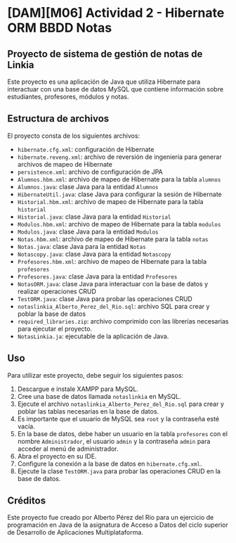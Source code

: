 # [DAM][M06] Actividad 2 - Hibernate ORM BBDD Notas
## Proyecto de sistema de gestión de notas de Linkia

Este proyecto es una aplicación de Java que utiliza Hibernate para interactuar con una base de datos MySQL que contiene información sobre estudiantes, profesores, módulos y notas.

## Estructura de archivos

El proyecto consta de los siguientes archivos:

- `hibernate.cfg.xml`: configuración de Hibernate
- `hibernate.reveng.xml`: archivo de reversión de ingeniería para generar archivos de mapeo de Hibernate
- `persistence.xml`: archivo de configuración de JPA
- `Alumnos.hbm.xml`: archivo de mapeo de Hibernate para la tabla `alumnos`
- `Alumnos.java`: clase Java para la entidad `Alumnos`
- `HibernateUtil.java`: clase Java para configurar la sesión de Hibernate
- `Historial.hbm.xml`: archivo de mapeo de Hibernate para la tabla `historial`
- `Historial.java`: clase Java para la entidad `Historial`
- `Modulos.hbm.xml`: archivo de mapeo de Hibernate para la tabla `modulos`
- `Modulos.java`: clase Java para la entidad `Modulos`
- `Notas.hbm.xml`: archivo de mapeo de Hibernate para la tabla `notas`
- `Notas.java`: clase Java para la entidad `Notas`
- `Notascopy.java`: clase Java para la entidad `Notascopy`
- `Profesores.hbm.xml`: archivo de mapeo de Hibernate para la tabla `profesores`
- `Profesores.java`: clase Java para la entidad `Profesores`
- `NotasORM.java`: clase Java para interactuar con la base de datos y realizar operaciones CRUD
- `TestORM.java`: clase Java para probar las operaciones CRUD
- `notaslinkia_Alberto_Perez_del_Rio.sql`: archivo SQL para crear y poblar la base de datos
- `required_libraries.zip`: archivo comprimido con las librerías necesarias para ejecutar el proyecto.
- `NotasLinkia.ja`: ejecutable de la aplicación de Java.


## Uso

Para utilizar este proyecto, debe seguir los siguientes pasos:

1. Descargue e instale XAMPP para MySQL.
2. Cree una base de datos llamada `notaslinkia` en MySQL.
3. Ejecute el archivo `notaslinkia_Alberto_Perez_del_Rio.sql` para crear y poblar las tablas necesarias en la base de datos.
4. Es importante que el usuario de MySQL sea `root` y la contraseña esté vacía.
5. En la base de datos, debe haber un usuario en la tabla `profesores` con el nombre `Administrador`, el usuario `admin` y la contraseña `admin` para acceder al menú de administrador.
6. Abra el proyecto en su IDE.
7. Configure la conexión a la base de datos en `hibernate.cfg.xml`.
8. Ejecute la clase `TestORM.java` para probar las operaciones CRUD en la base de datos.


## Créditos

Este proyecto fue creado por Alberto Pérez del Río para un ejercicio de programación en Java de la asignatura de Acceso a Datos del ciclo superior de Desarrollo de Aplicaciones Multiplataforma.
